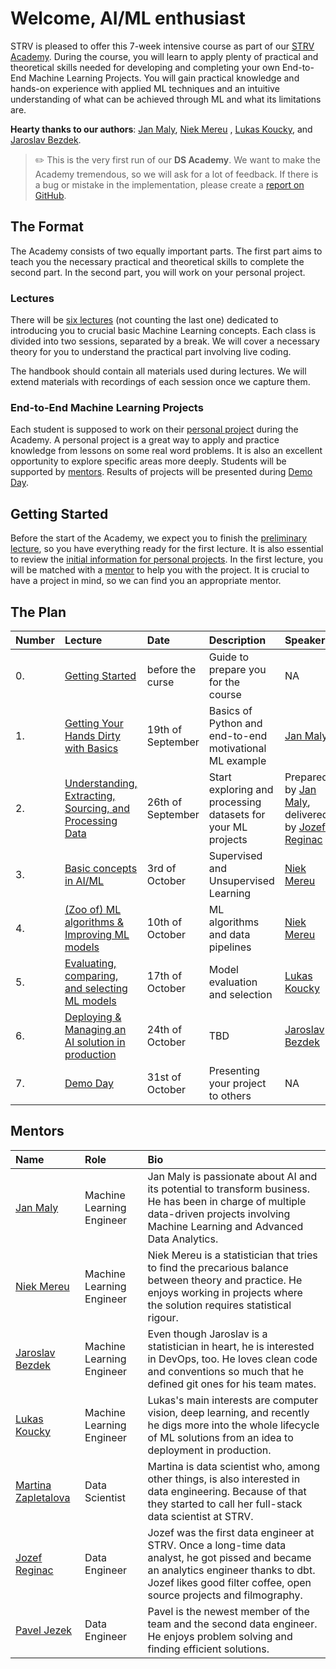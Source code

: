 # Welcome, AI/ML enthusiast

STRV is pleased to offer this 7-week intensive course as part of
our [STRV Academy](https://www.strv.com/blog/everything-you-need-to-know-about-the-strv-academy-inside-strv).
During the course, you will learn to apply plenty of practical and theoretical skills needed for developing and
completing your own End-to-End Machine Learning Projects. You will gain practical knowledge and hands-on experience
with applied ML techniques and an intuitive understanding of what can be achieved through ML and what its
limitations are.

**Hearty thanks to our authors**: [Jan Maly](https://github.com/honzaMaly), [Niek Mereu](https://github.com/niekstrv)
, [Lukas Koucky](https://github.com/lukoucky), and [Jaroslav Bezdek](https://github.com/jardabezdek).

> ✏️ This is the very first run of our **DS Academy**. We want to make the Academy tremendous, so we will ask for a lot
> of feedback. If there is a bug or mistake in the implementation, please create a
> [report on GitHub](https://github.com/strvcom/ds-academy#how-can-i-contribute).

## The Format

The Academy consists of two equally important parts. The first part aims to teach you the necessary practical and
theoretical skills to complete the second part. In the second part, you will work on your personal project.

### Lectures

There will be [six lectures](#the-plan) (not counting the last one) dedicated to introducing you to crucial basic
Machine Learning concepts. Each class is divided into two sessions, separated by a break. We will cover a necessary
theory for you to understand the practical part involving live coding.

The handbook should contain all materials used during lectures. We will extend materials with recordings of each
session once we capture them.

### End-to-End Machine Learning Projects

Each student is supposed to work on their [personal project](01_lecture/selecting_topics.md) during the Academy.
A personal project is a great way to apply and practice knowledge from lessons on some real word problems.
It is also an excellent opportunity to explore specific areas more deeply. Students will be supported by
[mentors](#mentors). Results of projects will be presented during [Demo Day]().

## Getting Started

Before the start of the Academy, we expect you to finish the [preliminary lecture](00_start/intro.md), so you have
everything ready for the first lecture. It is also essential to review the
[initial information for personal projects](01_lecture/selecting_topics.md). In the first lecture, you will be matched
with a [mentor](#mentors) to help you with the project. It is crucial to have a project in mind, so we can find you
an appropriate mentor.

## The Plan

| Number | Lecture                                                                         | Date              | Description                                                  | Speaker                                                                                                                                |
|:-------|:--------------------------------------------------------------------------------|:------------------|:-------------------------------------------------------------|:---------------------------------------------------------------------------------------------------------------------------------------|
| 0.     | [Getting Started](00_start/intro.md)                                            | before the curse  | Guide to prepare you for the course                          | NA                                                                                                                                     |
| 1.     | [Getting Your Hands Dirty with Basics](01_lecture/intro.md)                     | 19th of September | Basics of Python and end-to-end motivational ML example      | [Jan Maly](https://www.linkedin.com/in/jan-maly/)                                                                                      |
| 2.     | [Understanding, Extracting, Sourcing, and Processing Data](02_lecture/intro.md) | 26th of September | Start exploring and processing datasets for your ML projects | Prepared by [Jan Maly](https://www.linkedin.com/in/jan-maly/), delivered by [Jozef Reginac](https://www.linkedin.com/in/jozefreginac/) |
| 3.     | [Basic concepts in AI/ML](03_lecture/intro.md)                                  | 3rd of October    | Supervised and Unsupervised Learning                         | [Niek Mereu](https://www.linkedin.com/in/niek-mereu-55864a6b/)                                                                         |
| 4.     | [(Zoo of) ML algorithms & Improving ML models](04_lecture/intro.md)             | 10th of October   | ML algorithms and data pipelines                             | [Niek Mereu](https://www.linkedin.com/in/niek-mereu-55864a6b/)                                                                         |
| 5.     | [Evaluating, comparing, and selecting ML models](05_lecture/intro.md)           | 17th of October   | Model evaluation and selection                               | [Lukas Koucky](https://www.linkedin.com/in/lukaskoucky/)                                                                               |
| 6.     | [Deploying & Managing an AI solution in production]()                           | 24th of October   | TBD                                                          | [Jaroslav Bezdek](https://www.linkedin.com/in/jaroslav-bezd%C4%9Bk-66b813124/)                                                         |
| 7.     | [Demo Day]()                                                                    | 31st of October   | Presenting your project to others                            | NA                                                                                                                                     |

## Mentors

| Name                                                                                   | Role                      | Bio                                                                                                                                                                                                           |
|:---------------------------------------------------------------------------------------|:--------------------------|:--------------------------------------------------------------------------------------------------------------------------------------------------------------------------------------------------------------|
| [Jan Maly](https://www.linkedin.com/in/jan-maly/)                                      | Machine Learning Engineer | Jan Maly is passionate about AI and its potential to transform business. He has been in charge of multiple data-driven projects involving Machine Learning and Advanced Data Analytics.                       |
| [Niek Mereu](https://www.linkedin.com/in/niek-mereu-55864a6b/)                         | Machine Learning Engineer | Niek Mereu is a statistician that tries to find the precarious balance between theory and practice. He enjoys working in projects where the solution requires statistical rigour.                             |
| [Jaroslav Bezdek](https://www.linkedin.com/in/jaroslav-bezd%C4%9Bk-66b813124/)         | Machine Learning Engineer | Even though Jaroslav is a statistician in heart, he is interested in DevOps, too. He loves clean code and conventions so much that he defined git ones for his team mates.                                    |
| [Lukas Koucky](https://www.linkedin.com/in/lukaskoucky/)                               | Machine Learning Engineer | Lukas's main interests are computer vision, deep learning, and recently he digs more into the whole lifecycle of ML solutions from an idea to deployment in production.                                       |
| [Martina Zapletalova](https://www.linkedin.com/in/martina-zapletalov%C3%A1-27b2a613b/) | Data Scientist            | Martina is data scientist who, among other things, is also interested in data engineering. Because of that they started to call her full-stack data scientist at STRV.                                        |
| [Jozef Reginac](https://www.linkedin.com/in/jozefreginac/)                             | Data Engineer             | Jozef was the first data engineer at STRV. Once a long-time data analyst, he got pissed and became an analytics engineer thanks to dbt. Jozef likes good filter coffee, open source projects and filmography. |
| [Pavel Jezek](https://www.linkedin.com/in/jezekpavel/)                                 | Data Engineer             | Pavel is the newest member of the team and the second data engineer. He enjoys problem solving and finding efficient solutions.                                                                               |
